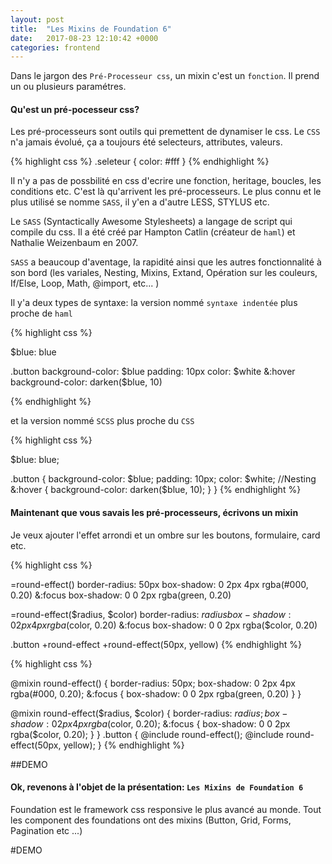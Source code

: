 ```yaml
---
layout: post
title:  "Les Mixins de Foundation 6"
date:   2017-08-23 12:10:42 +0000
categories: frontend
---
```

Dans le jargon des `Pré-Processeur css`, un mixin c'est un `fonction`. Il prend un ou plusieurs paramétres.

#### Qu'est un pré-pocesseur css?

Les pré-processeurs sont outils qui premettent de dynamiser le css. Le `CSS` n'a jamais évolué, ça a toujours été selecteurs, attributes, valeurs.

{% highlight css %}
.seleteur {
	color: #fff
}
{% endhighlight %}

Il n'y a pas de possbilité en css d'ecrire une fonction, heritage, boucles, les conditions etc. C'est là qu'arrivent les pré-processeurs. Le plus connu et le plus utilisé se nomme `SASS`, il y'en a d'autre LESS, STYLUS etc.

Le `SASS` (Syntactically Awesome Stylesheets) a langage de script qui compile du css. Il a été créé par Hampton Catlin (créateur de `haml`) et Nathalie Weizenbaum en 2007.

`SASS` a beaucoup d'aventage, la rapidité ainsi que les autres fonctionnalité à son bord (les variales, Nesting, Mixins, Extand, Opération sur les couleurs, If/Else, Loop, Math, @import, etc... )

Il y'a deux types de syntaxe: la version nommé `syntaxe indentée` plus proche de `haml`

{% highlight css %}
<!-- extension du fichier .sass -->
$blue: blue

.button
	background-color: $blue
	padding: 10px
	color: $white
	&:hover
		background-color: darken($blue, 10)
<!-- Bizzar comme changement -->
{% endhighlight %}

et la version nommé `SCSS` plus proche du `CSS`

{% highlight css %}
<!-- extension du fichier .scss -->
$blue: blue;

.button {
	background-color: $blue;
	padding: 10px;
	color: $white;
	//Nesting
	&:hover {
		background-color: darken($blue, 10);
	}
}
{% endhighlight %}

#### Maintenant que vous savais les pré-processeurs, écrivons un mixin
Je veux ajouter l'effet arrondi et un ombre sur les boutons, formulaire, card etc. 

{% highlight css %}
<!-- Sass syntax -->
=round-effect()
	border-radius: 50px
	box-shadow: 0 2px 4px rgba(#000, 0.20)
	&:focus
		box-shadow: 0 0 2px rgba(green, 0.20)


<!-- Mixin avec paramettre -->
=round-effect($radius, $color)
	border-radius: $radius
	box-shadow: 0 2px 4px rgba($color, 0.20)
	&:focus
		box-shadow: 0 0 2px rgba($color, 0.20)

.button
	+round-effect
	+round-effect(50px, yellow)
{% endhighlight %}

{% highlight css %}
<!-- Scss syntax -->
@mixin round-effect() {
	border-radius: 50px;
	box-shadow: 0 2px 4px rgba(#000, 0.20);
	&:focus {
		box-shadow: 0 0 2px rgba(green, 0.20)
	}
}

<!-- Mixin avec paramettre -->
@mixin round-effect($radius, $color) {
	border-radius: $radius;
	box-shadow: 0 2px 4px rgba($color, 0.20);
	&:focus {
		box-shadow: 0 0 2px rgba($color, 0.20);
	}
}
.button {
	@include round-effect();
	@include round-effect(50px, yellow);
}
{% endhighlight %}

##DEMO

#### Ok, revenons à l'objet de la présentation: `Les Mixins de Foundation 6`

Foundation est le framework css responsive le plus avancé au monde. Tout les component des foundations ont des mixins (Button, Grid, Forms, Pagination etc ...)



#DEMO
